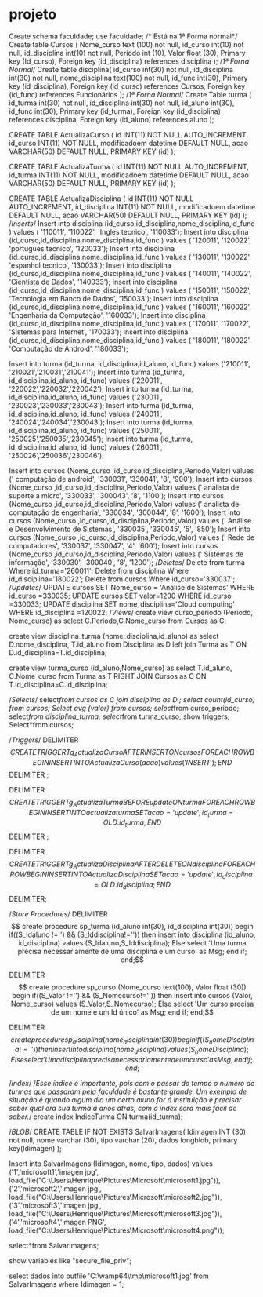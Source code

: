 # projeto
Create schema faculdade;
use faculdade;
/* Está na 1ª Forma normal*/
Create table Cursos (
Nome_curso text (100) not null,
id_curso int(10) not null,
id_disciplina int(10) not null,
Periodo   int (10),
Valor float (30),
Primary key (Id_curso),
Foreign key (id_disciplina) references disciplina
);
/*1ª Forna Normal*/
Create table disciplina(
id_curso int(30) not null,
id_disciplina int(30) not null,
nome_disciplina  text(100) not null,
id_func  int(30),
Primary key (id_disciplina),
Foreign key (id_curso) references Cursos,
Foreign key (id_func) references Funcionários
);
/*1ª Forna Normal*/
Create Table turma (
id_turma  int(30) not null,
id_disciplina  int(30) not null,
id_aluno  int(30),
id_func  int(30),
Primary key (id_turma),
Foreign key (id_disciplina) references disciplina,
Foreign key (id_aluno) references aluno
);

CREATE TABLE ActualizaCurso ( 
	id INT(11) NOT NULL AUTO_INCREMENT, 
	id_curso INT(11) NOT NULL, 
	modificadoem datetime DEFAULT NULL, 
	acao VARCHAR(50) DEFAULT NULL, 
	PRIMARY KEY (id) 
);

CREATE TABLE ActualizaTurma ( 
	id INT(11) NOT NULL AUTO_INCREMENT, 
	id_turma INT(11) NOT NULL, 
	modificadoem datetime DEFAULT NULL, 
	acao VARCHAR(50) DEFAULT NULL, 
	PRIMARY KEY (id) 
);

CREATE TABLE ActualizaDisciplina ( 
	id INT(11) NOT NULL AUTO_INCREMENT, 
	id_disciplina INT(11) NOT NULL, 
	modificadoem datetime DEFAULT NULL, 
	acao VARCHAR(50) DEFAULT NULL, 
	PRIMARY KEY (id) 
);
/*Inserts*/
Insert into disciplina (id_curso,id_disciplina,nome_disciplina,id_func  ) values ( '110011', '110022', 'Ingles tecnico', '110033');
Insert into disciplina (id_curso,id_disciplina,nome_disciplina,id_func  ) values ( '120011', '120022', 'portugues tecnico', '120033');
Insert into disciplina (id_curso,id_disciplina,nome_disciplina,id_func  ) values ( '130011', '130022', 'espanhol tecnico', '130033');
Insert into disciplina (id_curso,id_disciplina,nome_disciplina,id_func  ) values ( '140011', '140022', 'Cientista de Dados', '140033');
Insert into disciplina (id_curso,id_disciplina,nome_disciplina,id_func  ) values ( '150011', '150022', 'Tecnologia em Banco de Dados', '150033');
Insert into disciplina (id_curso,id_disciplina,nome_disciplina,id_func  ) values ( '160011', '160022', 'Engenharia da Computação', '160033');
Insert into disciplina (id_curso,id_disciplina,nome_disciplina,id_func  ) values ( '170011', '170022', 'Sistemas para Internet', '170033');
Insert into disciplina (id_curso,id_disciplina,nome_disciplina,id_func  ) values ( '180011', '180022', 'Computação de Android', '180033');


Insert into turma (id_turma, id_disciplina,id_aluno, id_func) values ('210011', '210021','210031','210041');
Insert into turma (id_turma, id_disciplina,id_aluno, id_func) values ('220011', '220022','220032','220042');
Insert into turma (id_turma, id_disciplina,id_aluno, id_func) values ('230011', '230023','230033','230043');
Insert into turma (id_turma, id_disciplina,id_aluno, id_func) values ('240011', '240024','240034','230043');
Insert into turma (id_turma, id_disciplina,id_aluno, id_func) values ('250011', '250025','250035','230045');
Insert into turma (id_turma, id_disciplina,id_aluno, id_func) values ('260011', '250026','250036','230046');

Insert into cursos (Nome_curso ,id_curso,id_disciplina,Periodo,Valor) values (' computação de android', '330031', '330041', '8', '900');
Insert into cursos (Nome_curso ,id_curso,id_disciplina,Periodo,Valor) values (' analista de suporte a micro', '330033', '300043', '8', '1100');
Insert into cursos (Nome_curso ,id_curso,id_disciplina,Periodo,Valor) values (' analista de  computação de engenharia', '330034', '300044', '8', '1600');
Insert into cursos (Nome_curso ,id_curso,id_disciplina,Periodo,Valor) values (' Análise e Desenvolvimento de Sistemas', '330035', '330045', '5', '850');
Insert into cursos (Nome_curso ,id_curso,id_disciplina,Periodo,Valor) values (' Rede de computadores', '330037', '330047', '4', '600');
Insert into cursos (Nome_curso ,id_curso,id_disciplina,Periodo,Valor) values (' Sistemas de informação', '330030', '300040', '8', '1200');
/*Deletes*/
Delete from turma Where id_turma='260011';
Delete from disciplina Where id_disciplina='180022';
Delete from cursos Where id_curso='330037';
/*Updates*/
UPDATE cursos SET Nome_curso = 'Análise de Sistemas'
WHERE id_curso =330035;
UPDATE cursos SET valor=1200
WHERE id_curso =330033;
UPDATE disciplina SET nome_disciplina='Cloud computing'
WHERE id_disciplina =120022;
/*Views*/
create view curso_periodo
(Periodo, Nome_curso) as
select C.Periodo,C.Nome_curso
from Cursos as C;

create view disciplina_turma
(nome_disciplina,id_aluno) as
select D.nome_disciplina, T.id_aluno
from Disciplina as D left join Turma as T ON D.id_disciplina=T.id_disciplina;

create view turma_curso
(id_aluno,Nome_curso) as
select T.id_aluno, C.Nome_curso
from  Turma as T RIGHT JOIN Cursos as C ON T.id_disciplina=C.id_disciplina;

/*Selects*/
select*from cursos as C join disciplina as D  ;
select count(id_curso) from cursos;
Select avg (valor) from cursos;
select*from curso_periodo;
select*from disciplina_turma;
select*from turma_curso;
show triggers;
Select*from cursos;


/*Triggers*/
DELIMITER $$
CREATE TRIGGER Tg_ActualizaCurso 
AFTER INSERT ON cursos
FOR EACH ROW BEGIN
INSERT INTO ActualizaCurso (acao) values ('INSERT');
END$$
DELIMITER ;
   
DELIMITER $$
CREATE TRIGGER Tg_ActualizaTurma 
BEFORE update ON turma
FOR EACH ROW BEGIN
INSERT INTO actualizaturma
SET acao = 'update',
id_turma = OLD.id_turma; 
END$$
DELIMITER ;

DELIMITER $$
CREATE TRIGGER Tg_ActualizaDisciplina 
AFTER DELETE ON disciplina
FOR EACH ROW BEGIN
INSERT INTO ActualizaDisciplina
SET acao = 'update',
id_disciplina = OLD.id_disciplina; 
END$$
DELIMITER;

/*Store Procedures*/
DELIMITER $$
create procedure sp_turma (id_aluno int(30), id_disciplina int(30))
begin
if((S_Idaluno !='') && (S_Iddisciplina!='')) then
insert into disciplina (id_aluno, id_disciplina) values (S_Idaluno,S_Iddisciplina);
Else 
select 'Uma turma precisa necessariamente de uma disciplina e um curso' as Msg;
end if;
end;$$

DELIMITER $$
create procedure sp_curso (Nome_curso text(100), Valor float (30))
begin
if((S_Valor !='') && (S_Nomecurso!='')) then
insert into cursos (Valor, Nome_curso) values (S_Valor,S_Nomecurso);
Else 
select 'Um curso precisa de um nome e um Id único' as Msg;
end if;
end;$$

DELIMITER $$
create procedure sp_disciplina (nome_disciplina int(30))
begin
if((S_nomeDisciplina !='')) then
insert into disciplina (nome_disciplina) values (S_nomeDisciplina);
Else 
select 'Uma disciplina precisa necessariamente de um curso' as Msg;
end if;
end;$$


/*index*/
/*Esse índice é importante, pois com o passar do tempo o numero de turmas que passaram pela faculdade é bastante grande.
Um exemplo de situação é quando algum dia um certo aluno for á instituição e precisar saber qual era sua turma á anos atrás, com o index será mais fácil de saber.*/
create index IndiceTurma ON
turma(id_turma);

/*BLOB*/
CREATE TABLE IF NOT EXISTS SalvarImagens(
Idimagen INT (30) not null,
nome varchar (30),
tipo varchar (20),
dados longblob,
primary key(Idimagen)
);

Insert into SalvarImagens (Idimagen, nome, tipo, dados) values
('1','microsoft1','imagen jpg', load_file("C:\Users\Henrique\Pictures\Microsoft\microsoft1.jpg")),
('2','microsoft2','imagen jpg', load_file("C:\Users\Henrique\Pictures\Microsoft\microsoft2.jpg")),
('3','microsoft3','imagen jpg', load_file("C:\Users\Henrique\Pictures\Microsoft\microsoft3.jpg")),
('4','microsoft4','imagen PNG', load_file("C:\Users\Henrique\Pictures\Microsoft\microsoft4.png"));

select*from SalvarImagens;

show variables like "secure_file_priv";

select dados into outfile 'C:\wamp64\tmp\microsoft1.jpg'
from SalvarImagens
where Idimagen = 1;
